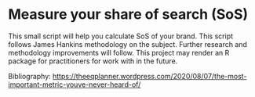 # Measure your share of search (SoS)

This small script will help you calculate SoS of your brand. This script follows James Hankins methodology on the subject.
Further research and methodology improvements will follow. This project may render an R package for practitioners for work with in the future.

Bibliography: https://theeqplanner.wordpress.com/2020/08/07/the-most-important-metric-youve-never-heard-of/
